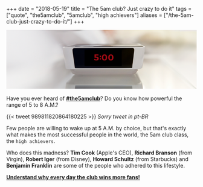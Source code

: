 +++
date = "2018-05-19"
title = "The 5am club? Just crazy to do it"
tags = ["quote", "the5amclub", "5amclub", "high achievers"]
aliases = ["/the-5am-club-just-crazy-to-do-it/"]
+++

![Start lifting the 5am](/The-5am-Club-It-Can-Change-Your-Life.png#center)

Have you ever heard of **[#the5amclub](https://the5am.club/)**? Do you know how powerful the range of 5 to 8 A.M.?

{{< tweet 989811820864180225 >}}
*Sorry tweet in pt-BR*

Few people are willing to wake up at 5 A.M. by choice, but that's exactly what makes the most successful people in the world, the 5am club class, the `high achievers`.

Who does this madness? **Tim Cook** (Apple's CEO), **Richard Branson** (from Virgin), **Robert Iger** (from Disney), **Howard Schultz** (from Starbucks) and **Benjamin Franklin** are some of the people who adhered to this lifestyle.

**[Understand why every day the club wins more fans!](https://the5am.club/)**
